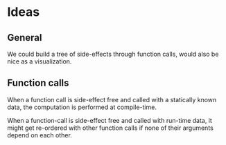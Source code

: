 # Ideas

## General

We could build a tree of side-effects through function calls, would also be nice as a visualization.

## Function calls

When a function call is side-effect free and called with a statically known data, the computation is performed at compile-time.

When a function-call is side-effect free and called with run-time data, it might get re-ordered with other function calls if none of their arguments depend on each other.


